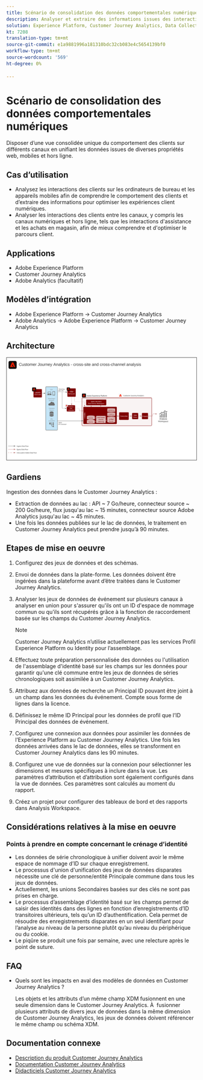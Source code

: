 ```yaml
---
title: Scénario de consolidation des données comportementales numériques
description: Analyser et extraire des informations issues des interactions des clients sur l’ensemble du parcours client.
solution: Experience Platform, Customer Journey Analytics, Data Collection
kt: 7208
translation-type: tm+mt
source-git-commit: e1a9881996a181310bdc32cb083e4c5654139bf0
workflow-type: tm+mt
source-wordcount: '569'
ht-degree: 0%

---
```



# Scénario de consolidation des données comportementales numériques

Disposer d’une vue consolidée unique du comportement des clients sur différents canaux en unifiant les données issues de diverses propriétés web, mobiles et hors ligne.

## Cas d’utilisation

* Analysez les interactions des clients sur les ordinateurs de bureau et les appareils mobiles afin de comprendre le comportement des clients et d’extraire des informations pour optimiser les expériences client numériques.
* Analyser les interactions des clients entre les canaux, y compris les canaux numériques et hors ligne, tels que les interactions d&#39;assistance et les achats en magasin, afin de mieux comprendre et d&#39;optimiser le parcours client. 

## Applications

* Adobe Experience Platform
* Customer Journey Analytics
* Adobe Analytics (facultatif)

## Modèles d’intégration

* Adobe Experience Platform → Customer Journey Analytics
* Adobe Analytics → Adobe Experience Platform → Customer Journey Analytics

## Architecture

<img src="assets/CJA.svg" alt="Architecture de référence du plan directeur Customer Journey Analytics" style="border:1px solid #4a4a4a" />

## Gardiens

Ingestion des données dans le Customer Journey Analytics :

* Extraction de données au lac : API ~ 7 Go/heure, connecteur source ~ 200 Go/heure, flux jusqu&#39;au lac ~ 15 minutes, connecteur source Adobe Analytics jusqu&#39;au lac ~ 45 minutes.
* Une fois les données publiées sur le lac de données, le traitement en Customer Journey Analytics peut prendre jusqu’à 90 minutes.

## Etapes de mise en oeuvre

1. Configurez des jeux de données et des schémas.
1. Envoi de données dans la plate-forme.
Les données doivent être ingérées dans la plateforme avant d’être traitées dans le Customer Journey Analytics.
1. Analyser les jeux de données de événement sur plusieurs canaux à analyser en union pour s&#39;assurer qu&#39;ils ont un ID d&#39;espace de nommage commun ou qu&#39;ils sont récupérés grâce à la fonction de raccordement basée sur les champs du Customer Journey Analytics. 

   >[!NOTE]
   >
   >Customer Journey Analytics n’utilise actuellement pas les services Profil Experience Platform ou Identity pour l’assemblage.

1. Effectuez toute préparation personnalisée des données ou l&#39;utilisation de l&#39;assemblage d&#39;identité basé sur les champs sur les données pour garantir qu&#39;une clé commune entre les jeux de données de séries chronologiques soit assimilée à un Customer Journey Analytics.
1. Attribuez aux données de recherche un Principal ID pouvant être joint à un champ dans les données du événement. Compte sous forme de lignes dans la licence.
1. Définissez le même ID Principal pour les données de profil que l’ID Principal des données de événement.
1. Configurez une connexion aux données pour assimiler les données de l’Experience Platform au Customer Journey Analytics. Une fois les données arrivées dans le lac de données, elles se transforment en Customer Journey Analytics dans les 90 minutes.
1. Configurez une vue de données sur la connexion pour sélectionner les dimensions et mesures spécifiques à inclure dans la vue. Les paramètres d’attribution et d’attribution sont également configurés dans la vue de données. Ces paramètres sont calculés au moment du rapport.
1. Créez un projet pour configurer des tableaux de bord et des rapports dans Analysis Workspace.

## Considérations relatives à la mise en oeuvre

### Points à prendre en compte concernant le crénage d’identité

* Les données de série chronologique à unifier doivent avoir le même espace de nommage d’ID sur chaque enregistrement.
* Le processus d&#39;union d&#39;unification des jeux de données disparates nécessite une clé de personne/entité Principale commune dans tous les jeux de données.
* Actuellement, les unions Secondaires basées sur des clés ne sont pas prises en charge.
* Le processus d’assemblage d’identité basé sur les champs permet de saisir des identités dans des lignes en fonction d’enregistrements d’ID transitoires ultérieurs, tels qu’un ID d’authentification. Cela permet de résoudre des enregistrements disparates en un seul identifiant pour l’analyse au niveau de la personne plutôt qu’au niveau du périphérique ou du cookie.
* Le piqûre se produit une fois par semaine, avec une relecture après le point de suture.

## FAQ

* Quels sont les impacts en aval des modèles de données en Customer Journey Analytics ?

   Les objets et les attributs d’un même champ XDM fusionnent en une seule dimension dans le Customer Journey Analytics. À  fusionner plusieurs attributs de divers jeux de données dans la même dimension de Customer Journey Analytics, les jeux de données doivent référencer le même champ ou schéma XDM.

## Documentation connexe

* [Description du produit Customer Journey Analytics](https://helpx.adobe.com/legal/product-descriptions/customer-journey-analytics.html)
* [Documentation Customer Journey Analytics](https://experienceleague.adobe.com/docs/customer-journey-analytics.html)
* [Didacticiels Customer Journey Analytics](https://experienceleague.adobe.com/docs/customer-journey-analytics-learn/tutorials/overview.html)




